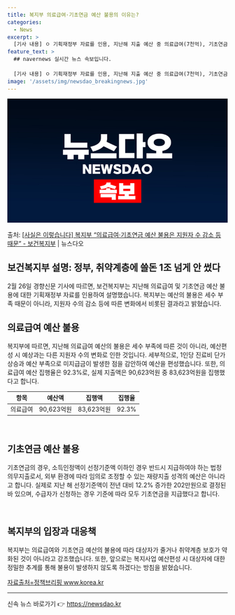 ```yaml
---
title: 복지부 의료급여·기초연금 예산 불용의 이유는?
categories:
  - News
excerpt: >
  [기사 내용] ㅇ 기획재정부 자료를 인용, 지난해 지출 예산 중 의료급여(7천억), 기초연금(3.3천억) 등…
feature_text: >
  ## navernews 실시간 뉴스 속보입니다.

  [기사 내용] ㅇ 기획재정부 자료를 인용, 지난해 지출 예산 중 의료급여(7천억), 기초연금(3.3천억) 등…
image: '/assets/img/newsdao_breakingnews.jpg'
---
```


![뉴스다오 속보](/assets/img/newsdao_breakingnews.jpg)

<p>출처: <a href="https://newsdao.kr/3239" rel="dofollow">[사실은 이렇습니다] 복지부 “의료급여·기초연금 예산 불용은 지원자 수 감소 등 때문” - 보건복지부</a> | 뉴스다오</p>

<h2 data-ke-size="size26">보건복지부 설명: 정부, 취약계층에 쓸돈 1조 넘게 안 썼다</h2>
<p data-ke-size="size16">2월 26일 경향신문 기사에 따르면, 보건복지부는 지난해 의료급여 및 기초연금 예산 불용에 대한 기획재정부 자료를 인용하여 설명했습니다. 복지부는 예산의 불용은 세수 부족 때문이 아니라, 지원자 수의 감소 등에 따른 변화에서 비롯된 결과라고 밝혔습니다.</p>

<h2 data-ke-size="size24">의료급여 예산 불용</h2>
<p data-ke-size="size16">복지부에 따르면, 지난해 의료급여 예산의 불용은 세수 부족에 따른 것이 아니라, 예산편성 시 예상과는 다른 지원자 수의 변화로 인한 것입니다. 세부적으로, 1인당 진료비 단가 상승과 예산 부족으로 미지급금이 발생한 점을 감안하여 예산을 편성했습니다. 또한, 의료급여 예산 집행율은 92.3%로, 실제 지출액은 90,623억원 중 83,623억원을 집행했다고 합니다.</p>
<table>
<thead>
  <tr>
    <th>항목</th>
    <th>예산액</th>
    <th>집행액</th>
    <th>집행율</th>
  </tr>
</thead>
<tbody>
  <tr>
    <td style="text-align: center;">의료급여</td>
    <td style="text-align: center;">90,623억원</td>
    <td style="text-align: center;">83,623억원</td>
    <td style="text-align: center;">92.3%</td>
  </tr>
</tbody>
</table>
<p data-ke-size="size16">&nbsp;</p>

<h2 data-ke-size="size24">기초연금 예산 불용</h2>
<p data-ke-size="size16">기초연금의 경우, 소득인정액이 선정기준액 이하인 경우 반드시 지급하여야 하는 법정 의무지출로서, 외부 환경에 따라 임의로 조정할 수 있는 재량지출 성격의 예산은 아니라고 합니다. 실제로 지난 해 선정기준액이 전년 대비 12.2% 증가한 202만원으로 결정된 바 있으며, 수급자가 신청하는 경우 기준에 따라 모두 기초연금을 지급했다고 합니다.</p>
<p data-ke-size="size16">&nbsp;</p>

<h2 data-ke-size="size24">복지부의 입장과 대응책</h2>
<p data-ke-size="size16">복지부는 의료급여와 기초연금 예산의 불용에 따라 대상자가 줄거나 취약계층 보호가 약화된 것이 아니라고 강조했습니다. 또한, 앞으로는 복지사업 예산편성 시 대상자에 대한 정밀한 추계를 통해 불용이 발생하지 않도록 하겠다는 방침을 밝혔습니다.</p>
<p data-ke-size="size16"><a href="https://newsdao.kr/3239">자료출처=정책브리핑 www.korea.kr</a></p>
<hr> 

신속 뉴스 바로가기 👉 <a href="https://newsdao.kr" rel="dofollow">https://newsdao.kr</a>


